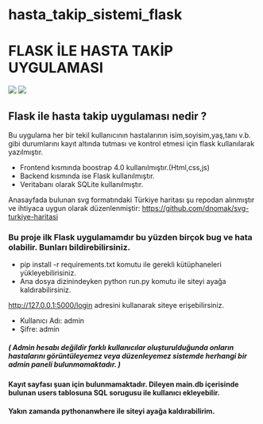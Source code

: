 # hasta_takip_sistemi_flask

# FLASK İLE HASTA TAKİP UYGULAMASI
![](http://i.imgur.com/wiuP3Jy.gif)
![](http://i.imgur.com/Ssfp7.gif)
## Flask ile hasta takip uygulaması nedir ?

Bu uygulama her bir tekil kullanıcının hastalarının isim,soyisim,yaş,tanı v.b. gibi durumlarını kayıt altında tutması ve kontrol etmesi için flask kullanılarak yazılmıştır.

- Frontend kısmında boostrap 4.0 kullanılmıştır.(Html,css,js)
- Backend kısmında ise Flask kullanılmıştır.
- Veritabanı olarak SQLite kullanılmıştır.

Anasayfada bulunan svg formatındaki Türkiye haritası şu repodan alınmıştır ve ihtiyaca uygun olarak düzenlenmiştir:
https://github.com/dnomak/svg-turkiye-haritasi

### Bu proje ilk Flask uygulamamdır bu yüzden birçok bug ve hata olabilir. Bunları bildirebilirsiniz. 

- pip install -r requirements.txt komutu ile gerekli kütüphaneleri yükleyebilirisiniz.
- Ana dosya dizinindeyken python run.py komutu ile siteyi ayağa kaldırabilirsiniz. 

http://127.0.0.1:5000/login adresini kullanarak siteye erişebilirsiniz.

- Kullanıcı Adı: admin
- Şifre: admin
##### ( Admin hesabı değildir farklı kullanıcılar oluşturulduğunda onların hastalarını görüntüleyemez veya düzenleyemez sistemde herhangi bir admin paneli bulunmamaktadır. )

#### Kayıt sayfası şuan için bulunmamaktadır. Dileyen main.db içerisinde bulunan users tablosuna SQL sorugusu ile kullanıcı ekleyebilir. 
#### Yakın zamanda pythonanwhere ile siteyi ayağa kaldırabilirim.
